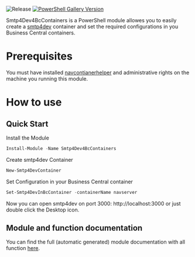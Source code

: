 ![Release](https://github.com/ChrisBlankDe/Smtp4Dev4BcContainers/workflows/Release/badge.svg) [![PowerShell Gallery Version](https://img.shields.io/powershellgallery/v/Smtp4Dev4BcContainers)](https://www.powershellgallery.com/packages/Smtp4Dev4BcContainers)

Smtp4Dev4BcContainers is a PowerShell module allowes you to easily create a [smtp4dev](https://github.com/rnwood/smtp4dev) container and set the required configurations in you Business Central containers.
# Prerequisites
You must have installed [navcontianerhelper](https://github.com/microsoft/navcontainerhelper) and administrative rights on the machine you running this module.

# How to use
## Quick Start
Install the Module
````powershell
Install-Module -Name Smtp4Dev4BcContainers
````
Create smtp4dev Container
````powershell
New-Smtp4DevContainer
````
Set Configuration in your Business Central container
````powershell
Set-Smtp4DevInBcContainer -containerName navserver
````
Now you can open smtp4dev on port 3000: http://localhost:3000 or just double click the Desktop icon.

## Module and function documentation
You can find the full (automatic generated) module documentation with all function [here](docs/Smtp4Dev4BcContainers.md).
